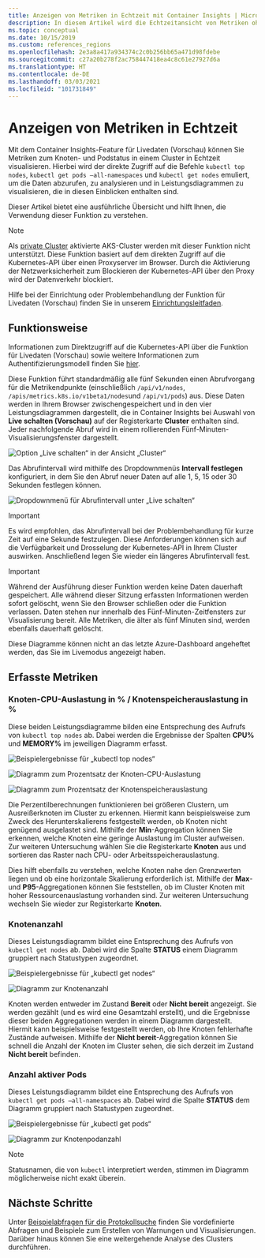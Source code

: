 ```yaml
---
title: Anzeigen von Metriken in Echtzeit mit Container Insights | Microsoft-Dokumentation
description: In diesem Artikel wird die Echtzeitansicht von Metriken ohne Verwendung von kubectl mit Container Insights beschrieben.
ms.topic: conceptual
ms.date: 10/15/2019
ms.custom: references_regions
ms.openlocfilehash: 2e3a8a417a934374c2c0b256bb65a471d98fdebe
ms.sourcegitcommit: c27a20b278f2ac758447418ea4c8c61e27927d6a
ms.translationtype: HT
ms.contentlocale: de-DE
ms.lasthandoff: 03/03/2021
ms.locfileid: "101731849"
---
```

# <a name="how-to-view-metrics-in-real-time"></a>Anzeigen von Metriken in Echtzeit

Mit dem Container Insights-Feature für Livedaten (Vorschau) können Sie Metriken zum Knoten- und Podstatus in einem Cluster in Echtzeit visualisieren. Hierbei wird der direkte Zugriff auf die Befehle `kubectl top nodes`, `kubectl get pods –all-namespaces` und `kubectl get nodes` emuliert, um die Daten abzurufen, zu analysieren und in Leistungsdiagrammen zu visualisieren, die in diesen Einblicken enthalten sind.

Dieser Artikel bietet eine ausführliche Übersicht und hilft Ihnen, die Verwendung dieser Funktion zu verstehen.

>[!NOTE]
>Als [private Cluster](https://azure.microsoft.com/updates/aks-private-cluster/) aktivierte AKS-Cluster werden mit dieser Funktion nicht unterstützt. Diese Funktion basiert auf dem direkten Zugriff auf die Kubernetes-API über einen Proxyserver im Browser. Durch die Aktivierung der Netzwerksicherheit zum Blockieren der Kubernetes-API über den Proxy wird der Datenverkehr blockiert.

Hilfe bei der Einrichtung oder Problembehandlung der Funktion für Livedaten (Vorschau) finden Sie in unserem [Einrichtungsleitfaden](container-insights-livedata-setup.md).

## <a name="how-it-works"></a>Funktionsweise

Informationen zum Direktzugriff auf die Kubernetes-API über die Funktion für Livedaten (Vorschau) sowie weitere Informationen zum Authentifizierungsmodell finden Sie [hier](https://kubernetes.io/docs/concepts/overview/kubernetes-api/).

Diese Funktion führt standardmäßig alle fünf Sekunden einen Abrufvorgang für die Metrikendpunkte (einschließlich `/api/v1/nodes`, `/apis/metrics.k8s.io/v1beta1/nodes`und `/api/v1/pods`) aus. Diese Daten werden in Ihrem Browser zwischengespeichert und in den vier Leistungsdiagrammen dargestellt, die in Container Insights bei Auswahl von **Live schalten (Vorschau)** auf der Registerkarte **Cluster** enthalten sind. Jeder nachfolgende Abruf wird in einem rollierenden Fünf-Minuten-Visualisierungsfenster dargestellt.

![Option „Live schalten“ in der Ansicht „Cluster“](./media/container-insights-livedata-metrics/cluster-view-go-live-example-01.png)

Das Abrufintervall wird mithilfe des Dropdownmenüs **Intervall festlegen** konfiguriert, in dem Sie den Abruf neuer Daten auf alle 1, 5, 15 oder 30 Sekunden festlegen können.

![Dropdownmenü für Abrufintervall unter „Live schalten“](./media/container-insights-livedata-metrics/cluster-view-polling-interval-dropdown.png)

>[!IMPORTANT]
>Es wird empfohlen, das Abrufintervall bei der Problembehandlung für kurze Zeit auf eine Sekunde festzulegen. Diese Anforderungen können sich auf die Verfügbarkeit und Drosselung der Kubernetes-API in Ihrem Cluster auswirken. Anschließend legen Sie wieder ein längeres Abrufintervall fest.

>[!IMPORTANT]
>Während der Ausführung dieser Funktion werden keine Daten dauerhaft gespeichert. Alle während dieser Sitzung erfassten Informationen werden sofort gelöscht, wenn Sie den Browser schließen oder die Funktion verlassen. Daten stehen nur innerhalb des Fünf-Minuten-Zeitfensters zur Visualisierung bereit. Alle Metriken, die älter als fünf Minuten sind, werden ebenfalls dauerhaft gelöscht.

Diese Diagramme können nicht an das letzte Azure-Dashboard angeheftet werden, das Sie im Livemodus angezeigt haben.

## <a name="metrics-captured"></a>Erfasste Metriken

### <a name="node-cpu-utilization---node-memory-utilization-"></a>Knoten-CPU-Auslastung in % / Knotenspeicherauslastung in %

Diese beiden Leistungsdiagramme bilden eine Entsprechung des Aufrufs von `kubectl top nodes` ab. Dabei werden die Ergebnisse der Spalten **CPU%** und **MEMORY%** im jeweiligen Diagramm erfasst.

![Beispielergebnisse für „kubectl top nodes“](./media/container-insights-livedata-metrics/kubectl-top-nodes-example.png)

![Diagramm zum Prozentsatz der Knoten-CPU-Auslastung](./media/container-insights-livedata-metrics/cluster-view-node-cpu-util.png)

![Diagramm zum Prozentsatz der Knotenspeicherauslastung](./media/container-insights-livedata-metrics/cluster-view-node-memory-util.png)

Die Perzentilberechnungen funktionieren bei größeren Clustern, um Ausreißerknoten im Cluster zu erkennen. Hiermit kann beispielsweise zum Zweck des Herunterskalierens festgestellt werden, ob Knoten nicht genügend ausgelastet sind. Mithilfe der **Min**-Aggregation können Sie erkennen, welche Knoten eine geringe Auslastung im Cluster aufweisen. Zur weiteren Untersuchung wählen Sie die Registerkarte **Knoten** aus und sortieren das Raster nach CPU- oder Arbeitsspeicherauslastung.

Dies hilft ebenfalls zu verstehen, welche Knoten nahe den Grenzwerten liegen und ob eine horizontale Skalierung erforderlich ist. Mithilfe der **Max**- und **P95**-Aggregationen können Sie feststellen, ob im Cluster Knoten mit hoher Ressourcenauslastung vorhanden sind. Zur weiteren Untersuchung wechseln Sie wieder zur Registerkarte **Knoten**.

### <a name="node-count"></a>Knotenanzahl

Dieses Leistungsdiagramm bildet eine Entsprechung des Aufrufs von `kubectl get nodes` ab. Dabei wird die Spalte **STATUS** einem Diagramm gruppiert nach Statustypen zugeordnet.

![Beispielergebnisse für „kubectl get nodes“](./media/container-insights-livedata-metrics/kubectl-get-nodes-example.png)

![Diagramm zur Knotenanzahl](./media/container-insights-livedata-metrics/cluster-view-node-count-01.png)

Knoten werden entweder im Zustand **Bereit** oder **Nicht bereit** angezeigt. Sie werden gezählt (und es wird eine Gesamtzahl erstellt), und die Ergebnisse dieser beiden Aggregationen werden in einem Diagramm dargestellt.
Hiermit kann beispielsweise festgestellt werden, ob Ihre Knoten fehlerhafte Zustände aufweisen. Mithilfe der **Nicht bereit**-Aggregation können Sie schnell die Anzahl der Knoten im Cluster sehen, die sich derzeit im Zustand **Nicht bereit** befinden.

### <a name="active-pod-count"></a>Anzahl aktiver Pods

Dieses Leistungsdiagramm bildet eine Entsprechung des Aufrufs von `kubectl get pods –all-namespaces` ab. Dabei wird die Spalte **STATUS** dem Diagramm gruppiert nach Statustypen zugeordnet.

![Beispielergebnisse für „kubectl get pods“](./media/container-insights-livedata-metrics/kubectl-get-pods-example.png)

![Diagramm zur Knotenpodanzahl](./media/container-insights-livedata-metrics/cluster-view-node-pod-count.png)

>[!NOTE]
>Statusnamen, die von `kubectl` interpretiert werden, stimmen im Diagramm möglicherweise nicht exakt überein.

## <a name="next-steps"></a>Nächste Schritte

Unter [Beispielabfragen für die Protokollsuche](container-insights-log-search.md#search-logs-to-analyze-data) finden Sie vordefinierte Abfragen und Beispiele zum Erstellen von Warnungen und Visualisierungen. Darüber hinaus können Sie eine weitergehende Analyse des Clusters durchführen.
